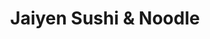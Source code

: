 ---
layout: place
title: Jaiyen Sushi & Noodle
permalink: /illinois/chicago/jaiyen-sushi-noodle.html
stateAbbr: IL
stateName: Illinois
cityName: Chicago
seo:
  type: restaurant
  links: http://www.jai-yen.com/
place_id: ChIJNbBEg4DND4gRmsZ31IgWGyQ
photos:
  - name: >-
      places/ChIJNbBEg4DND4gRmsZ31IgWGyQ/photos/AeeoHcKUILfNo4WJ6TECUNntTlrh6V321ZICqs-AjFca0vVHhUiFE4CooincYExY-Fd7_2kjvPCnxznJBnd8a_DlIQEeSeXnNrvQLb-RyhBAv9Hi9sHbJd_a_Ya780H1zUnm8cD94v1ZHbk0t4xUcbq1htJWWI38RriyHfclfXgTgWkB6NmPp_2CUuZTpXgTDeG_kNw9JzRVovHYQbwTdZRM6Mu1MflH0gurWN4EcAQ8k_tDMWF_0VDqf6HJXMp0yQUSOYHqKBPa7mWXE62rU2oan4Gw-G1WpNdVR_J9MtI6ZzA_77Ql-nhzeox4H5Qy8GMpJntlbY5JyeQeImX6h7tMmFP3W68Hfb0SpKpQBbBdXkXsCv0IQAkY-7g2CCdCdAriJzt4uFqn0AuvpKyG2yl8YiWlBFv_B2zOMtEB11S1fPrgLw
    widthPx: 3024
    heightPx: 4032
    authorAttributions:
      - displayName: Caesar Oleksy
        uri: https://maps.google.com/maps/contrib/102983664084931143677
        photoUri: >-
          https://lh3.googleusercontent.com/a-/ALV-UjWG59Kg0_5ncA7g0HWgcTMlRxLyNE2sOAAMOkFOX6Xe7Hu-aiZw=s100-p-k-no-mo
    flagContentUri: >-
      https://www.google.com/local/imagery/report/?cb_client=maps_api_places.places_api&image_key=!1e10!2sCIHM0ogKEICAgIC759HcPg&hl=en-US
    googleMapsUri: >-
      https://www.google.com/maps/place//data=!3m4!1e2!3m2!1sCIHM0ogKEICAgIC759HcPg!2e10!4m2!3m1!1s0x880fcd808344b035:0x241b1688d477c69a
  - name: >-
      places/ChIJNbBEg4DND4gRmsZ31IgWGyQ/photos/AeeoHcIcDKQInk46o8ajheyRBXV3r_NWMRF-nyLQni90LaPb6qwm0zVyVt6BZjWt509Nt5gu7dP-cr2lrsUOE8YyXQeVkt_tIUmuPE6IwQVEa-ug-wCi_YAhNEFZFNQ9hVU_vDP4JkeFgVxM47kStIXUlpKM2hjyUN2vhacwZdwEmTdFtwmOtpS5hnQYAzzMOSnL42em3vS2Xdiy38l_4bjWTH2yP4FHIxRi_FVPSROdlbRN2m_CjjYBCEqZo6-d_Xzpja3vl9Winigx6_87VOKtAd6V9tvpj7Ao8AoOqAim7NW3cKNOj_SQlF0BIWF0xf55ZVIV8tNoYLscJYJEZClvITEzVEaEU4KZD2T8M-88kEPcDek5KxF2LfKzcbjEfP_AnZQ1-b5C6IbGQYJ1nsZ4Un-xdmv_YuVjMCSFmcMhGKXv_EU
    widthPx: 3000
    heightPx: 4000
    authorAttributions:
      - displayName: Rocelle Marie
        uri: https://maps.google.com/maps/contrib/109620879896646417107
        photoUri: >-
          https://lh3.googleusercontent.com/a-/ALV-UjX72cEc1zOY2AKLHCTO6b9Urdc803z0EQ_OGi04-64BpSpDh9Lf=s100-p-k-no-mo
    flagContentUri: >-
      https://www.google.com/local/imagery/report/?cb_client=maps_api_places.places_api&image_key=!1e10!2sCIHM0ogKEICAgID36JLFnAE&hl=en-US
    googleMapsUri: >-
      https://www.google.com/maps/place//data=!3m4!1e2!3m2!1sCIHM0ogKEICAgID36JLFnAE!2e10!4m2!3m1!1s0x880fcd808344b035:0x241b1688d477c69a
  - name: >-
      places/ChIJNbBEg4DND4gRmsZ31IgWGyQ/photos/AeeoHcKOrPHCgLj3VYNgBVGiWgqEE-hbHN1DPTaWJdisz2dzxhqEWUdphz6ZMEoTt6lxfiPvzEvbwnJzDbyEgVvQKVYJ_wUAq5Pi9TI2_NvJ6bTYDGD0I3pvk67m6tszHILHOZZeChskuQ119EfM_PzXNlu-9xp3ek45OKJ2C8h5utlPt0GOGAE7Bxo2JonoMM9CyADGMHcv4cesP8f1EODS5dOCiHR2GRe7aiHp_92zrv10dIACvU7ZmJzLEkCYn01kOlWSu3CprIKrYptP3OckBPSGEMeS6qdrhOnGT9rIYDIebsBonFgtD2Z1jM4-m4jtidaHpmB3H0VY498G5gZYUGgKRv6cfbEWXEWuY8pFrvlshHmMbtwx9lLCUn59YRL3KGSXxIEKi0zdHVcUBfsKzyYoBl-oymyI1Sdvi-_EDoNSgg
    widthPx: 4032
    heightPx: 3024
    authorAttributions:
      - displayName: Edwin Nieves
        uri: https://maps.google.com/maps/contrib/105326654421303668861
        photoUri: >-
          https://lh3.googleusercontent.com/a-/ALV-UjWtzxE_pfo6G2H1GoJ3r08HwPLzzRvPnXz_5T6X9PavAnRYFbLS=s100-p-k-no-mo
    flagContentUri: >-
      https://www.google.com/local/imagery/report/?cb_client=maps_api_places.places_api&image_key=!1e10!2sCIHM0ogKEICAgICx4vfBfQ&hl=en-US
    googleMapsUri: >-
      https://www.google.com/maps/place//data=!3m4!1e2!3m2!1sCIHM0ogKEICAgICx4vfBfQ!2e10!4m2!3m1!1s0x880fcd808344b035:0x241b1688d477c69a
  - name: >-
      places/ChIJNbBEg4DND4gRmsZ31IgWGyQ/photos/AeeoHcLUQ-RQiIA5-2Cb0mXYYWw1UK09ZjF24LEZ8vFhUEaNikKy7mPdLU60nJ11eTnwM6fWczux6EDSEQl2I35DTID-jh4XmIUbE6U7qDrrDjt5h1Ht7udLglqN2EI9N1oO94oAEFuFoE8_PX63Cf246jGEK3TkZe78tpLOfyB4Lg9Mk19GvJZZRonjOzZ9NKv9EIbbrd5pj8PxH3kf0grx_lKPTky6sV7FrZ238rxFWJAfnjkONEpR7irE65D6-2OKmBS-q9JdKKkGocIi6cUtlY8sZkgqOXJpXSzJi7IcTnMTlX-gls1Tqg1TkDmuNiFvtByoNClPp7sM2CLjljg99MkKPGqei2b09tF5jsG4eAsQKslaGvuQqC7mjBe64ZyrER0mKf423Qf9Is946vHyrj24U7gTwO1ALkn8BRE2-PxHUAE
    widthPx: 3024
    heightPx: 4032
    authorAttributions:
      - displayName: Warda Khan
        uri: https://maps.google.com/maps/contrib/100465123074411599972
        photoUri: >-
          https://lh3.googleusercontent.com/a-/ALV-UjW9zoXba4ewc3v6vI1yoggX1e9FrNvmahXtaOW0tO0IcAKNuDl5jw=s100-p-k-no-mo
    flagContentUri: >-
      https://www.google.com/local/imagery/report/?cb_client=maps_api_places.places_api&image_key=!1e10!2sCIHM0ogKEICAgICPjO-I2wE&hl=en-US
    googleMapsUri: >-
      https://www.google.com/maps/place//data=!3m4!1e2!3m2!1sCIHM0ogKEICAgICPjO-I2wE!2e10!4m2!3m1!1s0x880fcd808344b035:0x241b1688d477c69a
  - name: >-
      places/ChIJNbBEg4DND4gRmsZ31IgWGyQ/photos/AeeoHcIIWEA7YNNX994Bf1WhNvoo1OubFBu9Q4_HrlDlm3vbgxogSNFk6c0HYNfSAQ8nJf40BVblrUFQyr_lVXyaZ6rxd3iyh3A9Mf2-0snSfu04x0BA0XgTqiTDravu4yluySybwT-tCjqKUbAUZMncaHWgxUsidy5Czc89q-V0qB1H1MqkVB6Hdg_8jMjrxulGQXd3x4PqsdcXypepiP4wadgsmi0omgRzlYXuZavibyDCcR6OjOjAyVPSsgertqTJq_qS7m3N2t4IAsJFN3F2s3rjqgDhJ2r4iAPVgmjTv0tH7J1WNOXZD_GwVH9ayul84RUhpotLwyGK9Ra33EG79QfT1XwUZK2DGZW5XaVgDwHsy8qrbYpYh5_T-q2QBoGKJDb6SLr-4K2AWuaMGVIJ09YjPF5L2LJ5jMU0Zgzkl4o
    widthPx: 2048
    heightPx: 1365
    authorAttributions:
      - displayName: Tim McCoy
        uri: https://maps.google.com/maps/contrib/113161108081579535861
        photoUri: >-
          https://lh3.googleusercontent.com/a-/ALV-UjXs9acp1avyqSsUTl9j13GZfQ6j2YKFsIaIRv771glOL4CVR3y1=s100-p-k-no-mo
    flagContentUri: >-
      https://www.google.com/local/imagery/report/?cb_client=maps_api_places.places_api&image_key=!1e10!2sCIHM0ogKEICAgICUxqq2ZA&hl=en-US
    googleMapsUri: >-
      https://www.google.com/maps/place//data=!3m4!1e2!3m2!1sCIHM0ogKEICAgICUxqq2ZA!2e10!4m2!3m1!1s0x880fcd808344b035:0x241b1688d477c69a
  - name: >-
      places/ChIJNbBEg4DND4gRmsZ31IgWGyQ/photos/AeeoHcKbWKeuOxlbCr5-pvv7RQRtHYvhDzXoTL3J_AiI2bhCaBBvnxP2Oh_2leTuxXrPj7f8P9NCamAZWrqjhnsarbmgGfHz7No93q_C2gvcRDn6vsInulYm8KRnlnOWV8QVk6mkq2VlqZZqC-VGs273RmVJ9nl8OHY6MxwRhygcp8HOO4LeJjHgmFcAvUuEcuqRNzD9tq16FukfAmOPQJfBZw1vuJdAHmgVyXYVmQqN3z47Xicdum2SJ83Fayo4f7rw0_zQTOp2dNy05HgKgDltikYtjVZEcaCVjEHPaO1HMf6HRy3cWRgzEZQr7mIMPwirIZI83fpBjPstKtHk60vw8L2r8GH190EUbJUFuSFuQXB6P3gxrJGHh10kNvUWQCVGOzYGj27h0J7ODARRkKYfXADvj4FHE-cVf7XSigFSqiqdAQ
    widthPx: 3472
    heightPx: 4624
    authorAttributions:
      - displayName: Eran Dromy
        uri: https://maps.google.com/maps/contrib/112881117875837566873
        photoUri: >-
          https://lh3.googleusercontent.com/a-/ALV-UjWJbU28PXxsQm9eWeiz7opjhIFyV_9fUeUrcsQnNb-QCuQ6vlRn=s100-p-k-no-mo
    flagContentUri: >-
      https://www.google.com/local/imagery/report/?cb_client=maps_api_places.places_api&image_key=!1e10!2sCIHM0ogKEICAgICvo8CPQA&hl=en-US
    googleMapsUri: >-
      https://www.google.com/maps/place//data=!3m4!1e2!3m2!1sCIHM0ogKEICAgICvo8CPQA!2e10!4m2!3m1!1s0x880fcd808344b035:0x241b1688d477c69a
  - name: >-
      places/ChIJNbBEg4DND4gRmsZ31IgWGyQ/photos/AeeoHcJu_7tF2jCK-qSZbX2Kc4XEAVC8_m2UrEORPRNhUbY-QPhICJdhxUGWj45bkVSwX0_-N4hvlESz84DfmwhoRm9OrkrFO_h4d4uaRb9V4s8H5v_cNOyTzXNABVynQkkzuouclKwyskXSPA7rmyWXlQEmkO8o_WPfIqvsvktLQiFoj025PPQNkRiXB7lvVxPmvE1ncm5-xootzaIC1YKZUvDw-PqnEUkXFDtRYtpmWi7oB_SXJRUj-fvXQmqiHOw6akVGgRl-KbCw_oL1f0qLdks8oZCkZMBn_uPIp91TT0rTseX5DcH4Xuxz05wU6ia9YUlSurIFlrjTpiGcUF63LnYRq6wGDfX0kc2yULHsoaBVDfOowqZamtRNMUCQ--BbrnpFOrvvwPorTpBEiTBi8aztuH8RDvZrXwe9LaCfBij1WA
    widthPx: 4032
    heightPx: 3024
    authorAttributions:
      - displayName: Micaela Hosen
        uri: https://maps.google.com/maps/contrib/110658431376118613341
        photoUri: >-
          https://lh3.googleusercontent.com/a-/ALV-UjUoNweVoqIAHWgzUIsLIxcFEXJl1Up8p3glpqm-aTuD_6TT03s=s100-p-k-no-mo
    flagContentUri: >-
      https://www.google.com/local/imagery/report/?cb_client=maps_api_places.places_api&image_key=!1e10!2sCIHM0ogKEICAgIC0ivL1bQ&hl=en-US
    googleMapsUri: >-
      https://www.google.com/maps/place//data=!3m4!1e2!3m2!1sCIHM0ogKEICAgIC0ivL1bQ!2e10!4m2!3m1!1s0x880fcd808344b035:0x241b1688d477c69a
  - name: >-
      places/ChIJNbBEg4DND4gRmsZ31IgWGyQ/photos/AeeoHcKWM-IY5pb7Vyx427SAoYABeUScu2ZDPwHd6OjFsXSMyh1ul-C9cubkqkY0R8W8YoygOuhaklok1IC7krCfgCTu7uYUP7R7gNKhUEdF5p7JvKx57dSyBJZNDYrpZK38DP906ErE_7uyYNcMnkOWt7JsfwT83JHf3oKtSGaE1ljiVUspwa0AfoJ0Ntzov0ek0bpHlMqCq8MTbl6bj-05w0tEeNocIRVQnutjThGeU36KJwOZqYj-_76KMeLfax7jpgumrAtRKxSGv2MiN2LBMuwFE1oUyD_0SL6-oMgYhbOUJUCmy_yCfFfrIlSEX5s_eWc4DQZmOgxDzk1xpVrK4LUmyjt2EulwEmNW--fkcIjh4XpZ3xH-9kp0KF8yXXaQDVL4pmIHSnXMjsAm2LGVpUtIRokSqcxxWlEKcK5C9G6msQ
    widthPx: 4032
    heightPx: 2268
    authorAttributions:
      - displayName: Johnny Mendoza
        uri: https://maps.google.com/maps/contrib/115040132628180222520
        photoUri: >-
          https://lh3.googleusercontent.com/a-/ALV-UjUXqVoSBD9K6B1EXaMKoCC6ookiTQJmA6OmFFQyXQ2GEhxojGy8ww=s100-p-k-no-mo
    flagContentUri: >-
      https://www.google.com/local/imagery/report/?cb_client=maps_api_places.places_api&image_key=!1e10!2sCIHM0ogKEICAgIDskYSrFw&hl=en-US
    googleMapsUri: >-
      https://www.google.com/maps/place//data=!3m4!1e2!3m2!1sCIHM0ogKEICAgIDskYSrFw!2e10!4m2!3m1!1s0x880fcd808344b035:0x241b1688d477c69a
  - name: >-
      places/ChIJNbBEg4DND4gRmsZ31IgWGyQ/photos/AeeoHcJqVEw_ki3k99-GfpP_Ae2eeJSfOM3Fp56-AQMyNDZovZEqQvOIYOq5izqHYNGIWfO8I-MMkgSs4_ZVs0xHgm8MREGjJPQlB5Ms3sEdBEQ1BMRomneMa2NkEkc2iQq5AVUKnI9DiMfnplwsD75WS5jRorX2rDiEzkLdq4VEbze9VRaSMI5yaQvfDEe-RJkwrfydpT-MoiL4NdzGBGiFY0JEB74qsp7IM2DaByjwJpysEzKVufoRKBHsDrWyij5znuR6iMkWy_cZ5OKwgEtTUYVzC7JU2pH8hk65AaXMJ_G3CLbjvHdCJF4ppYxYZvigZ2iYrrswmyI2y6xrpYcT0ufIqXT_giRfWA3fvKftKThbl3qWkH3dvtjxcOfoWXnisAbMtohmKpyQPJAi8i7FjPYqcmzeOH7HhwSAdztuAjw
    widthPx: 3072
    heightPx: 4080
    authorAttributions:
      - displayName: Rico Lajom
        uri: https://maps.google.com/maps/contrib/111366825312177191475
        photoUri: >-
          https://lh3.googleusercontent.com/a-/ALV-UjWypD8cIW7gKv3yLg7_XL30vykx4awiCewxcNA8GwoqZx0V3n8mhg=s100-p-k-no-mo
    flagContentUri: >-
      https://www.google.com/local/imagery/report/?cb_client=maps_api_places.places_api&image_key=!1e10!2sCIHM0ogKEICAgICunrz9DQ&hl=en-US
    googleMapsUri: >-
      https://www.google.com/maps/place//data=!3m4!1e2!3m2!1sCIHM0ogKEICAgICunrz9DQ!2e10!4m2!3m1!1s0x880fcd808344b035:0x241b1688d477c69a
  - name: >-
      places/ChIJNbBEg4DND4gRmsZ31IgWGyQ/photos/AeeoHcKtqJvRvxW1xrz5glCZOi2Xy-fb1B1hGXpN__7r5aaECHUZ3mipoD-2orbppGA2xUMuLC9CD2qi3R3lTD3rBzaQnak81pI0JljJ-DbeT4Efrv_jTKNcjPndB4EAxV1J0f7uSgPO7ZiFQCjdMDOiv6AB3yQ66wdWsRLt3mEmUEahLbn0nlhBNaWrawcVahpHpKkBc1LnNmD75k2LkT0m2qyGNlp7G8Cu5yZ9ouwQfH9DNzqPwcy68crgd4LBZGImWAqUX7vzHHIZwzra7oJLYPjJ8u2L5EM2ZGUvwF0EG2NZMztKH9Zwn28dekeI2k-ObheifcSBOCC4My19E0ep71jq-AmpYCkQqS3pzSP110kWBqMUzlR3t6Hktoj592i0hOcJMwQtAxRIyli9I3Wi7W1ul2SdvA3aXSvTsTCtIeh0pQ
    widthPx: 3024
    heightPx: 4032
    authorAttributions:
      - displayName: Edwin Nieves
        uri: https://maps.google.com/maps/contrib/105326654421303668861
        photoUri: >-
          https://lh3.googleusercontent.com/a-/ALV-UjWtzxE_pfo6G2H1GoJ3r08HwPLzzRvPnXz_5T6X9PavAnRYFbLS=s100-p-k-no-mo
    flagContentUri: >-
      https://www.google.com/local/imagery/report/?cb_client=maps_api_places.places_api&image_key=!1e10!2sCIHM0ogKEICAgICx4ve-BQ&hl=en-US
    googleMapsUri: >-
      https://www.google.com/maps/place//data=!3m4!1e2!3m2!1sCIHM0ogKEICAgICx4ve-BQ!2e10!4m2!3m1!1s0x880fcd808344b035:0x241b1688d477c69a
address: 3159 N California Ave, Chicago, IL 60618, USA
street: 3159 N California Ave
city: Chicago
state: IL
zip: '60618'
country: USA
neighborhood: Avondale
latitude: '41.939271'
longitude: '-87.697603'
accessibility_options:
  wheelchairAccessibleEntrance: true
  wheelchairAccessibleRestroom: true
  wheelchairAccessibleSeating: true
business_status: OPERATIONAL
name: Jaiyen Sushi & Noodle
google_maps_links:
  directionsUri: >-
    https://www.google.com/maps/dir//''/data=!4m7!4m6!1m1!4e2!1m2!1m1!1s0x880fcd808344b035:0x241b1688d477c69a!3e0
  placeUri: https://maps.google.com/?cid=2601697986672576154
  writeAReviewUri: >-
    https://www.google.com/maps/place//data=!4m3!3m2!1s0x880fcd808344b035:0x241b1688d477c69a!12e1
  reviewsUri: >-
    https://www.google.com/maps/place//data=!4m4!3m3!1s0x880fcd808344b035:0x241b1688d477c69a!9m1!1b1
  photosUri: >-
    https://www.google.com/maps/place//data=!4m3!3m2!1s0x880fcd808344b035:0x241b1688d477c69a!10e5
primary_type: Sushi Restaurant
opening_hours:
  regular: null
  current: null
secondary_opening_hours:
  regular:
    weekdayDescriptions: null
    type: null
  current:
    weekdayDescriptions: null
    type: null
phone: (773) 754-8700
price_level: PRICE_LEVEL_MODERATE
price_range: $10 &ndash; $20
rating: '4.6'
rating_count: 0
website: http://www.jai-yen.com/
description: >-
  Discover Jaiyen Sushi & Noodle in Chicago, IL$$$Nestled in the heart of
  Chicago, IL, Jaiyen Sushi & Noodle stands out as a welcoming spot for fresh
  sushi and Japanese-inspired dishes, offering a relaxed vibe perfect for casual
  dining. The menu features an array of expertly crafted sushi rolls and
  Pan-Asian options, complemented by a minimalist setting that enhances the
  overall experience, making it ideal for those seeking top sushi restaurants in
  the area. With its BYOB policy and moderate pricing, this spot appeals to
  locals looking for authentic flavors without the fuss, while accessibility
  features ensure everyone can enjoy the meal comfortably. Generous portions and
  a variety of vegetarian choices add to its charm, positioning it as a go-to
  choice for sushi enthusiasts exploring nearby options.
generative_summary: >-
  Discover Jaiyen Sushi & Noodle in Chicago, IL$$$Nestled in the heart of
  Chicago, IL, Jaiyen Sushi & Noodle stands out as a welcoming spot for fresh
  sushi and Japanese-inspired dishes, offering a relaxed vibe perfect for casual
  dining. The menu features an array of expertly crafted sushi rolls and
  Pan-Asian options, complemented by a minimalist setting that enhances the
  overall experience, making it ideal for those seeking top sushi restaurants in
  the area. With its BYOB policy and moderate pricing, this spot appeals to
  locals looking for authentic flavors without the fuss, while accessibility
  features ensure everyone can enjoy the meal comfortably. Generous portions and
  a variety of vegetarian choices add to its charm, positioning it as a go-to
  choice for sushi enthusiasts exploring nearby options.
generative_disclosure: Summarized by AI using the Grok-3-Mini model.
reviews:
  - name: >-
      places/ChIJNbBEg4DND4gRmsZ31IgWGyQ/reviews/ChdDSUhNMG9nS0VJQ0FnSUQzNkpMRjdBRRAB
    relativePublishTimeDescription: 5 months ago
    rating: 5
    text:
      text: Big servings. Fresh. Beautiful atmosphere. Definitely worth it!
      languageCode: en
    originalText:
      text: Big servings. Fresh. Beautiful atmosphere. Definitely worth it!
      languageCode: en
    authorAttribution:
      displayName: Rocelle Marie
      uri: https://www.google.com/maps/contrib/109620879896646417107/reviews
      photoUri: >-
        https://lh3.googleusercontent.com/a-/ALV-UjX72cEc1zOY2AKLHCTO6b9Urdc803z0EQ_OGi04-64BpSpDh9Lf=s128-c0x00000000-cc-rp-mo-ba3
    publishTime: '2024-11-11T20:10:31.568466Z'
    flagContentUri: >-
      https://www.google.com/local/review/rap/report?postId=ChdDSUhNMG9nS0VJQ0FnSUQzNkpMRjdBRRAB&d=17924085&t=1
    googleMapsUri: >-
      https://www.google.com/maps/reviews/data=!4m6!14m5!1m4!2m3!1sChdDSUhNMG9nS0VJQ0FnSUQzNkpMRjdBRRAB!2m1!1s0x880fcd808344b035:0x241b1688d477c69a
  - name: >-
      places/ChIJNbBEg4DND4gRmsZ31IgWGyQ/reviews/ChdDSUhNMG9nS0VJQ0FnTURBMDlURjZRRRAB
    relativePublishTimeDescription: 2 months ago
    rating: 5
    text:
      text: >-
        I eat here almost every day


        Moved to the neighborhood recently and was really happy to find a place
        like this. Delicious and nutritious food that is very fairly priced. I
        come here so often, they don’t even ask for my name anymore. Staff is
        friendly too. Highly recommend the yakisoba and the cashew entree. Best
        appetizer is the crab rangoons
      languageCode: en
    originalText:
      text: >-
        I eat here almost every day


        Moved to the neighborhood recently and was really happy to find a place
        like this. Delicious and nutritious food that is very fairly priced. I
        come here so often, they don’t even ask for my name anymore. Staff is
        friendly too. Highly recommend the yakisoba and the cashew entree. Best
        appetizer is the crab rangoons
      languageCode: en
    authorAttribution:
      displayName: Trevor Luman
      uri: https://www.google.com/maps/contrib/106998099930176847814/reviews
      photoUri: >-
        https://lh3.googleusercontent.com/a/ACg8ocJIYf8VUobydfJB1PEY_eWlz0-OAlzXqq6AOX0G0FsYBSsdGQ=s128-c0x00000000-cc-rp-mo
    publishTime: '2025-02-11T16:22:35.925243Z'
    flagContentUri: >-
      https://www.google.com/local/review/rap/report?postId=ChdDSUhNMG9nS0VJQ0FnTURBMDlURjZRRRAB&d=17924085&t=1
    googleMapsUri: >-
      https://www.google.com/maps/reviews/data=!4m6!14m5!1m4!2m3!1sChdDSUhNMG9nS0VJQ0FnTURBMDlURjZRRRAB!2m1!1s0x880fcd808344b035:0x241b1688d477c69a
  - name: >-
      places/ChIJNbBEg4DND4gRmsZ31IgWGyQ/reviews/ChZDSUhNMG9nS0VJQ0FnSUR1X3NUMFN3EAE
    relativePublishTimeDescription: 2 years ago
    rating: 5
    text:
      text: >-
        My family absolutely loves to come here when they visit. The sushi is
        good, the menu is expansive and we always get to try something new. My
        parents like to bring my little brother so he can learn more about food
        since there are so many options, and he loves it for this.

        The place was beautiful, as always, and *packed* with patrons while
        clearly getting lots of delivery orders and we stil got our two sushi
        orders and a to-go order for the next day very promptly given such a
        rush, and the sushi has cute sauce designs. Those dragons are so good
        for mixing sauces. Almost left without our takeaway, but a staff member
        came and fetched us from the sidewalk. Thank you so much for that! I
        wish I had a picture of the Thai iced tea glasses also because they are
        so pretty wow
      languageCode: en
    originalText:
      text: >-
        My family absolutely loves to come here when they visit. The sushi is
        good, the menu is expansive and we always get to try something new. My
        parents like to bring my little brother so he can learn more about food
        since there are so many options, and he loves it for this.

        The place was beautiful, as always, and *packed* with patrons while
        clearly getting lots of delivery orders and we stil got our two sushi
        orders and a to-go order for the next day very promptly given such a
        rush, and the sushi has cute sauce designs. Those dragons are so good
        for mixing sauces. Almost left without our takeaway, but a staff member
        came and fetched us from the sidewalk. Thank you so much for that! I
        wish I had a picture of the Thai iced tea glasses also because they are
        so pretty wow
      languageCode: en
    authorAttribution:
      displayName: Hazel Osh
      uri: https://www.google.com/maps/contrib/108050164334710472616/reviews
      photoUri: >-
        https://lh3.googleusercontent.com/a-/ALV-UjX7y7tVaqdXDKlxLbtRnPEiLXzaX0V6ADAVOjPm2nCXONtsTUZZtw=s128-c0x00000000-cc-rp-mo-ba2
    publishTime: '2022-08-22T02:50:13.157186Z'
    flagContentUri: >-
      https://www.google.com/local/review/rap/report?postId=ChZDSUhNMG9nS0VJQ0FnSUR1X3NUMFN3EAE&d=17924085&t=1
    googleMapsUri: >-
      https://www.google.com/maps/reviews/data=!4m6!14m5!1m4!2m3!1sChZDSUhNMG9nS0VJQ0FnSUR1X3NUMFN3EAE!2m1!1s0x880fcd808344b035:0x241b1688d477c69a
  - name: >-
      places/ChIJNbBEg4DND4gRmsZ31IgWGyQ/reviews/ChZDSUhNMG9nS0VJQ0FnSUMxaE5yT01BEAE
    relativePublishTimeDescription: a year ago
    rating: 5
    text:
      text: >-
        The best sushi I have ever had. Servers were so sweet and attentive,
        place was super clean and relaxing. Absolute bang for your buck. We got
        two plates of sushi rolls, a plate of teriyaki chicken (that came with
        rice and miso soup), and crab rangoon all for only $43, and it was
        DELICIOUS! The food came out much quicker than expected, and they also
        drew super cute pictures with umami sauce next to the sushi rolls :)
        everything about this experience was perfect
      languageCode: en
    originalText:
      text: >-
        The best sushi I have ever had. Servers were so sweet and attentive,
        place was super clean and relaxing. Absolute bang for your buck. We got
        two plates of sushi rolls, a plate of teriyaki chicken (that came with
        rice and miso soup), and crab rangoon all for only $43, and it was
        DELICIOUS! The food came out much quicker than expected, and they also
        drew super cute pictures with umami sauce next to the sushi rolls :)
        everything about this experience was perfect
      languageCode: en
    authorAttribution:
      displayName: quinn
      uri: https://www.google.com/maps/contrib/117205240492726975858/reviews
      photoUri: >-
        https://lh3.googleusercontent.com/a-/ALV-UjUE0K3N7KozavUTglPMcpKvdCuG0f4MmnVFRRiZKJKQuELKNIi1_Q=s128-c0x00000000-cc-rp-mo
    publishTime: '2023-12-22T17:38:02.184371Z'
    flagContentUri: >-
      https://www.google.com/local/review/rap/report?postId=ChZDSUhNMG9nS0VJQ0FnSUMxaE5yT01BEAE&d=17924085&t=1
    googleMapsUri: >-
      https://www.google.com/maps/reviews/data=!4m6!14m5!1m4!2m3!1sChZDSUhNMG9nS0VJQ0FnSUMxaE5yT01BEAE!2m1!1s0x880fcd808344b035:0x241b1688d477c69a
  - name: >-
      places/ChIJNbBEg4DND4gRmsZ31IgWGyQ/reviews/ChZDSUhNMG9nS0VJQ0FnSUQtejlxSVdnEAE
    relativePublishTimeDescription: 2 years ago
    rating: 5
    text:
      text: >-
        Pretty good sushi. They have a deal with some percentage off on your
        first online order which is slick. There pad Thai slapped- would get
        again.  The sushi was fresh and delicious.  Good apps too- crab Rangoon
        and edamame.
      languageCode: en
    originalText:
      text: >-
        Pretty good sushi. They have a deal with some percentage off on your
        first online order which is slick. There pad Thai slapped- would get
        again.  The sushi was fresh and delicious.  Good apps too- crab Rangoon
        and edamame.
      languageCode: en
    authorAttribution:
      displayName: Nicole Wittkopp
      uri: https://www.google.com/maps/contrib/104893291470110472284/reviews
      photoUri: >-
        https://lh3.googleusercontent.com/a-/ALV-UjXAurda-IqO9ej4lbvo9AXbuXMMe-rb6RV-YLqdZvW_SFEt0r5FnQ=s128-c0x00000000-cc-rp-mo-ba6
    publishTime: '2022-12-12T16:52:15.033539Z'
    flagContentUri: >-
      https://www.google.com/local/review/rap/report?postId=ChZDSUhNMG9nS0VJQ0FnSUQtejlxSVdnEAE&d=17924085&t=1
    googleMapsUri: >-
      https://www.google.com/maps/reviews/data=!4m6!14m5!1m4!2m3!1sChZDSUhNMG9nS0VJQ0FnSUQtejlxSVdnEAE!2m1!1s0x880fcd808344b035:0x241b1688d477c69a
review_summary: >-
  What Customers Are Saying About This Sushi Spot$$$Visitors often rave about
  the generous servings and fresh ingredients that make every bite feel
  satisfying and worthwhile, creating a buzz around this local favorite. Many
  highlight the delicious balance of flavors in dishes like yakisoba and
  appetizers, noting that the value for money stands out in a casual dining
  scene. The friendly service and inviting atmosphere come up frequently, with
  folks appreciating how quickly meals arrive even during busy times. Overall,
  it's praised as a reliable spot for groups or families, offering a mix of
  nutritious options that keep diners coming back for more. While experiences
  vary, the consistent positives around taste and affordability paint a picture
  of a welcoming place that's worth trying for anyone craving quality sushi
  nearby.
review_disclosure: Summarized by AI using the Grok-3-Mini model.
parking_options:
  freeParkingLot: true
  freeStreetParking: true
  paidStreetParking: true
  valetParking: false
payment_options:
  acceptsCreditCards: true
  acceptsDebitCards: true
  acceptsCashOnly: false
  acceptsNfc: false
allow_dogs: null
curbside_pickup: null
delivery: true
dine_in: true
good_for_children: true
good_for_groups: true
good_for_sports: false
live_music: false
menu_for_children: true
outdoor_seating: false
reservable: true
restroom: true
serves_beer: false
serves_breakfast: false
serves_brunch: false
serves_cocktails: false
serves_coffee: false
serves_dinner: true
serves_dessert: true
serves_lunch: true
serves_vegetarian_food: true
serves_wine: false
takeout: true
update_category: pro
places_description: >-
  Minimalist Japanese restaurant offering a large menu of sushi & maki, plus
  Pan-Asian options.

---